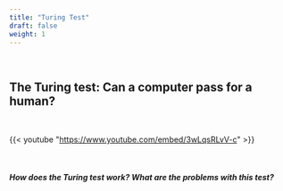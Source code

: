 ```yaml
---
title: "Turing Test"
draft: false
weight: 1
---
```

<br>

## The Turing test: Can a computer pass for a human?

<br>

{{< youtube "https://www.youtube.com/embed/3wLqsRLvV-c" >}}

<br>

##### **How does the Turing test work? What are the problems with this test?**